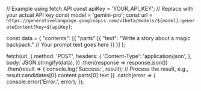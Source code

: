 // Example using fetch API
const apiKey = 'YOUR_API_KEY'; // Replace with your actual API key
const model = 'gemini-pro'; 
const url = `https://generativelanguage.googleapis.com/v1beta/models/${model}:generateContent?key=${apiKey}`;

const data = {
  "contents": [{
    "parts":[{
      "text": "Write a story about a magic backpack." // Your prompt text goes here
      }]
    }]
};

fetch(url, {
  method: 'POST',
  headers: {
    'Content-Type': 'application/json',
  },
  body: JSON.stringify(data),
})
.then(response => response.json())
.then(result => {
  console.log('Success:', result);
  // Process the result, e.g., result.candidates[0].content.parts[0].text
})
.catch(error => {
  console.error('Error:', error);
});
